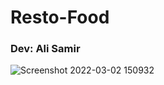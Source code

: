 # Resto-Food

### Dev: Ali Samir

![Screenshot 2022-03-02 150932](https://user-images.githubusercontent.com/62913154/156368274-1c91aa65-b488-479c-8234-2b278300cdf1.jpg)
